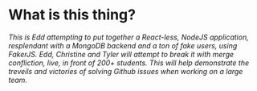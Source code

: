 # What is this thing?

_This is Edd attempting to put together a React-less, NodeJS application, resplendant with a MongoDB backend and a ton of fake users, using FakerJS. Edd, Christine and Tyler will attempt to break it with merge confliction, live, in front of 200+ students. This will help demonstrate the treveils and victories of solving Github issues when working on a large team._
